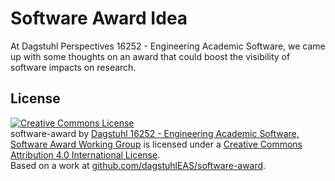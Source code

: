 # Software Award Idea

At Dagstuhl Perspectives 16252 - Engineering Academic Software, we came up with 
some thoughts on an award that could boost the visibility of software impacts 
on research. 


## License
<a rel="license" href="http://creativecommons.org/licenses/by/4.0/"><img 
alt="Creative Commons License" style="border-width:0" 
src="https://i.creativecommons.org/l/by/4.0/88x31.png" /></a><br /><span 
xmlns:dct="http://purl.org/dc/terms/" href="http://purl.org/dc/dcmitype/Text" 
property="dct:title" rel="dct:type">software-award</span> by <a 
xmlns:cc="http://creativecommons.org/ns#" 
href="github.com/dagstuhlEAS/software-award" property="cc:attributionName" 
rel="cc:attributionURL">Dagstuhl 16252 - Engineering Academic Software, 
Software Award Working Group</a> is licensed under a <a rel="license" 
href="http://creativecommons.org/licenses/by/4.0/">Creative Commons Attribution 
4.0 International License</a>.<br />Based on a work at <a 
xmlns:dct="http://purl.org/dc/terms/" 
href="github.com/dagstuhlEAS/software-award" 
rel="dct:source">github.com/dagstuhlEAS/software-award</a>.
